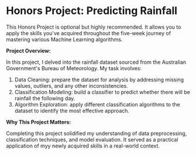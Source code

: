 # Honors Project: Predicting Rainfall

This Honors Project is optional but highly recommended. It allows you to apply the skills you've acquired throughout the five-week journey of mastering various Machine Learning algorithms.

**Project Overview:**

In this project, I delved into the rainfall dataset sourced from the Australian Government's Bureau of Meteorology. My task involves:

1. Data Cleaning: prepare the dataset for analysis by addressing missing values, outliers, and any other inconsistencies.
2. Classification Modeling: build a classifier to predict whether there will be rainfall the following day.
3. Algorithm Exploration: apply different classification algorithms to the dataset to identify the most effective approach.

**Why This Project Matters:**

Completing this project solidified my understanding of data preprocessing, classification techniques, and model evaluation. It served as a practical application of myy newly acquired skills in a real-world context.

